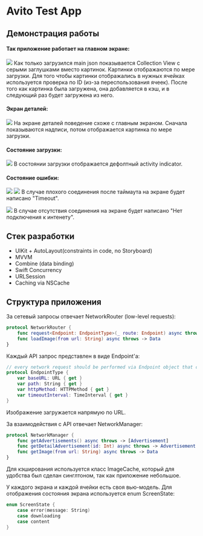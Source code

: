 # Avito Test App
## Демонстрация работы
#### Так приложение работает на главном экране:
![](https://github.com/v1adisLuvv/AvitoTestApp/blob/master/general.gif)
Как только загрузился main json показывается Collection View с серыми заглушками вместо картинок.
Картинки отображаются по мере загрузки. Для того чтобы картинки отображались в нужных ячейках используется проверка по ID (из-за переспользования ячеек).
После того как картинка была загружена, она добавляется в кэш, и в следующий раз будет загружена из него.

#### Экран деталей:
![](https://github.com/v1adisLuvv/AvitoTestApp/blob/master/detail.gif)
На экране деталей поведение схоже с главным экраном. Сначала показываются надписи, потом отображается картинка по мере загрузки.

#### Состояние загрузки:
![](https://github.com/v1adisLuvv/AvitoTestApp/blob/master/loading.gif)
В состоянии загрузки отображается дефолтный activity indicator.

#### Состояние ошибки:
![](https://github.com/v1adisLuvv/AvitoTestApp/blob/master/timeout.gif) ![](https://github.com/v1adisLuvv/AvitoTestApp/blob/master/timeout.png) 
В случае плохого соединения после таймаута на экране будет написано "Timeout".

![](https://github.com/v1adisLuvv/AvitoTestApp/blob/master/loading.gif)
В случае отсутствия соединения на экране будет написано "Нет подключения к интенету".

## Стeк разработки
* UIKit + AutoLayout(constraints in code, no Storyboard)
* MVVM
* Combine (data binding)
* Swift Concurrency
* URLSession
* Caching via NSCache

## Структура приложения
За сетевый запросы отвечает NetworkRouter (low-level requests):
```swift
protocol NetworkRouter {
    func request<Endpoint: EndpointType>(_ route: Endpoint) async throws -> Data
    func loadImage(from url: String) async throws -> Data
}
```
Каждый API запрос представлен в виде Endpoint'a:
```swift
// every network request should be performed via Endpoint object that conforms to this protocol
protocol EndpointType {
    var baseURL: URL { get }
    var path: String { get }
    var httpMethod: HTTPMethod { get }
    var timeoutInterval: TimeInterval { get }
}
```
Изображение загружается напрямую по URL.

За взаимодействия с API отвечает NetworkManager:
```swift
protocol NetworkManager {
    func getAdvertisements() async throws -> [Advertisement]
    func getDetailAdvertisement(id: Int) async throws -> Advertisement
    func getImage(from url: String) async throws -> Data
}
```

Для кэширования используется класс ImageCache, который для удобства был сделан синглтоном, так как приложение небольшое.

У каждого экрана и каждой ячейки есть своя вью-модель.
Для отображения состояния экрана используется enum ScreenState:
```swift
enum ScreenState {
    case error(message: String)
    case downloading
    case content
}
```
